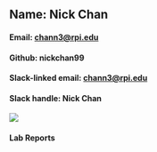 ## Name: Nick Chan

#### Email: chann3@rpi.edu
#### Github: nickchan99
#### Slack-linked email: chann3@rpi.edu
#### Slack handle: Nick Chan

![](https://media.licdn.com/dms/image/C4D03AQE_IoVHN7A2iA/profile-displayphoto-shrink_200_200/0?e=1564012800&v=beta&t=IbopAbBTa2q9EM11pPEtmbZglizyMwxZc7rDJsy0Ee4)

#### Lab Reports
